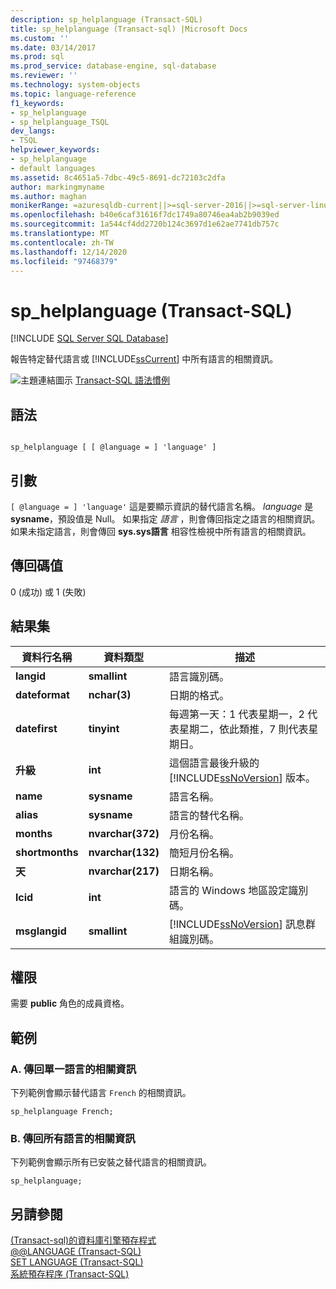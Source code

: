 ```yaml
---
description: sp_helplanguage (Transact-SQL)
title: sp_helplanguage (Transact-sql) |Microsoft Docs
ms.custom: ''
ms.date: 03/14/2017
ms.prod: sql
ms.prod_service: database-engine, sql-database
ms.reviewer: ''
ms.technology: system-objects
ms.topic: language-reference
f1_keywords:
- sp_helplanguage
- sp_helplanguage_TSQL
dev_langs:
- TSQL
helpviewer_keywords:
- sp_helplanguage
- default languages
ms.assetid: 8c4651a5-7dbc-49c5-8691-dc72103c2dfa
author: markingmyname
ms.author: maghan
monikerRange: =azuresqldb-current||>=sql-server-2016||>=sql-server-linux-2017||=azuresqldb-mi-current
ms.openlocfilehash: b40e6caf31616f7dc1749a80746ea4ab2b9039ed
ms.sourcegitcommit: 1a544cf4dd2720b124c3697d1e62ae7741db757c
ms.translationtype: MT
ms.contentlocale: zh-TW
ms.lasthandoff: 12/14/2020
ms.locfileid: "97468379"
---
```

# <a name="sp_helplanguage-transact-sql"></a>sp_helplanguage (Transact-SQL)
[!INCLUDE [SQL Server SQL Database](../../includes/applies-to-version/sql-asdb.md)]

  報告特定替代語言或 [!INCLUDE[ssCurrent](../../includes/sscurrent-md.md)] 中所有語言的相關資訊。  
  
 ![主題連結圖示](../../database-engine/configure-windows/media/topic-link.gif "主題連結圖示") [Transact-SQL 語法慣例](../../t-sql/language-elements/transact-sql-syntax-conventions-transact-sql.md)  
  
## <a name="syntax"></a>語法  
  
```  
  
sp_helplanguage [ [ @language = ] 'language' ]  
```  
  
## <a name="arguments"></a>引數  
`[ @language = ] 'language'` 這是要顯示資訊的替代語言名稱。 *language* 是 **sysname**，預設值是 Null。 如果指定 *語言* ，則會傳回指定之語言的相關資訊。 如果未指定語言，則會傳回 **sys.sys語言** 相容性檢視中所有語言的相關資訊。  
  
## <a name="return-code-values"></a>傳回碼值  
 0 (成功) 或 1 (失敗)  
  
## <a name="result-sets"></a>結果集  
  
|資料行名稱|資料類型|描述|  
|-----------------|---------------|-----------------|  
|**langid**|**smallint**|語言識別碼。|  
|**dateformat**|**nchar(3)**|日期的格式。|  
|**datefirst**|**tinyint**|每週第一天：1 代表星期一，2 代表星期二，依此類推，7 則代表星期日。|  
|**升級**|**int**|這個語言最後升級的 [!INCLUDE[ssNoVersion](../../includes/ssnoversion-md.md)] 版本。|  
|**name**|**sysname**|語言名稱。|  
|**alias**|**sysname**|語言的替代名稱。|  
|**months**|**nvarchar(372)**|月份名稱。|  
|**shortmonths**|**nvarchar(132)**|簡短月份名稱。|  
|**天**|**nvarchar(217)**|日期名稱。|  
|**lcid**|**int**|語言的 Windows 地區設定識別碼。|  
|**msglangid**|**smallint**|[!INCLUDE[ssNoVersion](../../includes/ssnoversion-md.md)] 訊息群組識別碼。|  
  
## <a name="permissions"></a>權限  
 需要 **public** 角色的成員資格。  
  
## <a name="examples"></a>範例  
  
### <a name="a-returning-information-about-a-single-language"></a>A. 傳回單一語言的相關資訊  
 下列範例會顯示替代語言 `French` 的相關資訊。  
  
```  
sp_helplanguage French;  
```  
  
### <a name="b-returning-information-about-all-languages"></a>B. 傳回所有語言的相關資訊  
 下列範例會顯示所有已安裝之替代語言的相關資訊。  
  
```  
sp_helplanguage;  
```  
  
## <a name="see-also"></a>另請參閱  
 [&#40;Transact-sql&#41;的資料庫引擎預存程式 ](../../relational-databases/system-stored-procedures/database-engine-stored-procedures-transact-sql.md)   
 [@@LANGUAGE &#40;Transact-SQL&#41;](../../t-sql/functions/language-transact-sql.md)   
 [SET LANGUAGE &#40;Transact-SQL&#41;](../../t-sql/statements/set-language-transact-sql.md)   
 [系統預存程序 &#40;Transact-SQL&#41;](../../relational-databases/system-stored-procedures/system-stored-procedures-transact-sql.md)  
  
  
